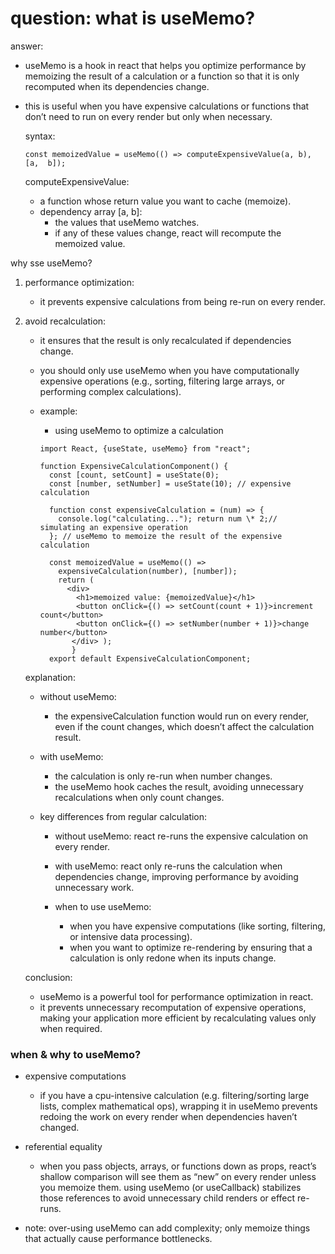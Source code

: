 # question: what is useMemo?

answer:

- useMemo is a hook in react that helps you optimize performance by memoizing the result of a calculation or a function so that it is only recomputed when its dependencies change.
- this is useful when you have expensive calculations or functions that don’t need to run on every render but only when necessary.

  syntax:

  ```code
  const memoizedValue = useMemo(() => computeExpensiveValue(a, b), [a,  b]);
  ```

  computeExpensiveValue:

  - a function whose return value you want to cache (memoize).
  - dependency array [a, b]:
    - the values that useMemo watches.
    - if any of these values change, react will recompute the memoized value.

why sse useMemo?

1. performance optimization:

   - it prevents expensive calculations from being re-run on every render.

2. avoid recalculation:

   - it ensures that the result is only recalculated if dependencies change.
   - you should only use useMemo when you have computationally expensive operations (e.g., sorting, filtering large arrays, or performing complex calculations).
   - example:

     - using useMemo to optimize a calculation

     ```code
     import React, {useState, useMemo} from "react";

     function ExpensiveCalculationComponent() {
       const [count, setCount] = useState(0);
       const [number, setNumber] = useState(10); // expensive calculation

       function const expensiveCalculation = (num) => {
         console.log("calculating..."); return num \* 2;// simulating an expensive operation
       }; // useMemo to memoize the result of the expensive calculation

       const memoizedValue = useMemo(() =>
         expensiveCalculation(number), [number]);
         return (
           <div>
             <h1>memoized value: {memoizedValue}</h1>
             <button onClick={() => setCount(count + 1)}>increment count</button>
             <button onClick={() => setNumber(number + 1)}>change number</button>
            </div> );
            }
       export default ExpensiveCalculationComponent;
     ```

   explanation:

   - without useMemo:
     - the expensiveCalculation function would run on every render, even if the count changes, which doesn’t affect the calculation result.
   - with useMemo:
     - the calculation is only re-run when number changes.
     - the useMemo hook caches the result, avoiding unnecessary recalculations when only count changes.
   - key differences from regular calculation:

     - without useMemo: react re-runs the expensive calculation on every render.
     - with useMemo: react only re-runs the calculation when dependencies change, improving performance by avoiding unnecessary work.

     - when to use useMemo:
       - when you have expensive computations (like sorting, filtering, or intensive data processing).
       - when you want to optimize re-rendering by ensuring that a calculation is only redone when its inputs change.

   conclusion:

   - useMemo is a powerful tool for performance optimization in react.
   - it prevents unnecessary recomputation of expensive operations, making your application more efficient by recalculating values only when required.

### when & why to useMemo?

- expensive computations

  - if you have a cpu-intensive calculation (e.g. filtering/sorting large lists, complex mathematical ops), wrapping it in useMemo prevents redoing the work on every render when dependencies haven’t changed.

- referential equality

  - when you pass objects, arrays, or functions down as props, react’s shallow comparison will see them as “new” on every render unless you memoize them. using useMemo (or useCallback) stabilizes those references to avoid unnecessary child renders or effect re-runs.

- note: over-using useMemo can add complexity; only memoize things that actually cause performance bottlenecks.
